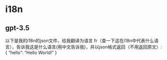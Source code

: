# i18n

## gpt-3.5

以下是我的i18n的json文件，给我翻译为语言 fr（查一下这在i18n中代表什么语言），告诉我这是什么语言(用中文告诉我)，并以json格式返回（不用返回原文）:
{ “hello”: “Hello World!” }
